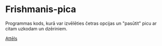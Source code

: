 # Frishmanis-pica

Programmas kods, kurā var izvēlēties četras opcijas un "pasūtit" picu ar citam uzkodam un dzēriniem.

[Attēls](https://lh3.googleusercontent.com/LOSEu_vyJAHeN5mGmvJZrAifDd0wb8Ka16J8PrUDRrE1FjgO8f-pLscvzw92KfM-kdKd-Q=s156)

